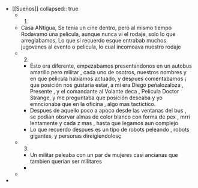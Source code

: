 - [[Sueños]]
  collapsed:: true
	- 1.
	- Casa ANtigua, Se tenia un cine dentro, pero al mismo tiempo Rodavamo una pelicula, aunque nunca vi el rodaje, solo lo que arreglabamos, Lo que si recuerdo esque entrabab muchos jugovenes al evento o pelicula, lo cual incomoava nuestro rodaje
	- 2.
		- Esto era diferente, empezabamos presentandonos  en un autobus amarillo pero militar , cada uno de osotros, nuestros nombres y en que pelicula habiamos actuado, y despues comentabamos ¡ que posición nos gustaria estar, a mi era Diego peñalozaloza , Presente , y el comandante al Volante deca , Pelicula Doctor Strange, y me preguntaba que posición deseaba y yo emncionaba que en la oficina , algo mas tactictico.
		- Despues de aquello poco a apoco desde las ventanas del bus , se podian obsrvar almas de color blanco con forma de pex , mrri lentamente y cada z mas , hasta que legamos aun complejo
		- Lo que recuerdo despues es un tipo de robots peleando , robots gigantes, y personas direigiendolosç
	- 3.
		- Un militar peleaba con un par de mujeres casi ancianas que tambien querian ser militares
		-
	-
-